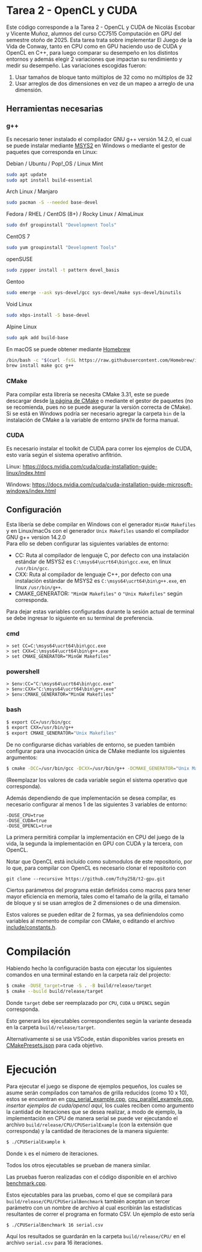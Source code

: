 # Tarea 2 - OpenCL y CUDA

Este código corresponde a la Tarea 2 - OpenCL y CUDA de Nicolás Escobar y Vicente Muñoz, alumnos del curso CC7515 Computación en GPU del semestre otoño de 2025. Esta tarea trata sobre implementar El Juego de la Vida de Conway, tanto en CPU como en GPU haciendo uso de CUDA y OpenCL en C++, para luego comparar su desempeño en los distintos entornos y además elegir 2 variaciones que impactan su rendimiento y medir su desempeño. Las variaciones escogidas fueron:
1. Usar tamaños de bloque tanto múltiplos de 32 como no múltiplos de 32
2. Usar arreglos de dos dimensiones en vez de un mapeo a arreglo de una dimensión.

## Herramientas necesarias

### g++
Es necesario tener instalado el compilador GNU g++ versión 14.2.0, el cual se puede instalar mediante [MSYS2](https://www.msys2.org/) en Windows o mediante el gestor de paquetes que corresponda en Linux:


Debian / Ubuntu / Pop!_OS / Linux Mint
```bash
sudo apt update
sudo apt install build-essential
```
Arch Linux / Manjaro
```bash
sudo pacman -S --needed base-devel
```
Fedora / RHEL / CentOS (8+) / Rocky Linux / AlmaLinux
```bash
sudo dnf groupinstall "Development Tools"
``` 
CentOS 7
```bash
sudo yum groupinstall "Development Tools"
```
openSUSE
```bash
sudo zypper install -t pattern devel_basis
```
Gentoo
```bash
sudo emerge --ask sys-devel/gcc sys-devel/make sys-devel/binutils
```
Void Linux
```bash
sudo xbps-install -S base-devel
```
Alpine Linux
```bash
sudo apk add build-base
```

En macOS se puede obtener mediante [Homebrew](https://brew.sh/)
```bash
/bin/bash -c "$(curl -fsSL https://raw.githubusercontent.com/Homebrew/install/HEAD/install.sh)"
brew install make gcc g++
```
### CMake
Para compilar esta librería se necesita CMake 3.31, este se puede descargar desde [la página de CMake](https://cmake.org/download/) o mediante el gestor de paquetes (no se recomienda, pues no se puede asegurar la versión correcta de CMake).\
Si se está en Windows podría ser necesario agregar la carpeta `bin` de la instalación de CMake a la variable de entorno `$PATH` de forma manual.

### CUDA

Es necesario instalar el toolkit de CUDA para correr los ejemplos de CUDA, esto varía según el sistema operativo anfitrión.

Linux: https://docs.nvidia.com/cuda/cuda-installation-guide-linux/index.html

Windows: https://docs.nvidia.com/cuda/cuda-installation-guide-microsoft-windows/index.html


## Configuración

Esta libería se debe compilar en Windows con el generador `MinGW Makefiles` y en Linux/macOs con el generador `Unix Makefiles` usando el compilador GNU g++ version 14.2.0\
Para ello se deben configurar las siguientes variables de entorno:
+ CC: Ruta al compilador de lenguaje C, por defecto con una instalación estándar de MSYS2 es `C:\msys64\ucrt64\bin\gcc.exe`, en linux `/usr/bin/gcc`.
+ CXX: Ruta al compilador de lenguaje C++, por defecto con una instalación estándar de MSYS2 es `C:\msys64\ucrt64\bin\g++.exe`, en linux `/usr/bin/g++`.
+ CMAKE_GENERATOR: `"MinGW Makefiles"` o `"Unix Makefiles"` según corresponda.

Para dejar estas variables configuradas durante la sesión actual de terminal se debe ingresar lo siguiente en su terminal de preferencia.

### cmd
```
> set CC=C:\msys64\ucrt64\bin\gcc.exe
> set CXX=C:\msys64\ucrt64\bin\g++.exe
> set CMAKE_GENERATOR="MinGW Makefiles"
```
### powershell
```pwsh
> $env:CC="C:\msys64\ucrt64\bin\gcc.exe"
> $env:CXX="C:\msys64\ucrt64\bin\g++.exe"
> $env:CMAKE_GENERATOR="MinGW Makefiles"
```
### bash
```bash
$ export CC=/usr/bin/gcc
$ export CXX=/usr/bin/g++
$ export CMAKE_GENERATOR="Unix Makefiles"
```

De no configurarse dichas variables de entorno, se pueden también configurar para una invocación única de CMake mediante los siguientes argumentos:
```bash
$ cmake -DCC=/usr/bin/gcc -DCXX=/usr/bin/g++ -DCMAKE_GENERATOR="Unix Makefiles" <comando>
```
(Reemplazar los valores de cada variable según el sistema operativo que corresponda).

Además dependiendo de que implementación se desea compilar, es necesario configurar al menos 1 de las siguientes 3 variables de entorno:
```
-DUSE_CPU=true
-DUSE_CUDA=true
-DUSE_OPENCL=true
```
La primera permitirá compilar la implementación en CPU del juego de la vida, la segunda la implementación en GPU con CUDA y la tercera, con OpenCL.

Notar que OpenCL está incluído como submodulos de este repositorio, por lo que, para compilar con OpenCL es necesario clonar el repositorio con
```
git clone --recursive https://github.com/Tchy258/t2-gpu.git
```

Ciertos parámetros del programa están definidos como macros para tener mayor eficiencia en memoria, tales como el tamaño de la grilla, el tamaño de bloque y si se usan arreglos de 2 dimensiones o de una dimension.

Estos valores se pueden editar de 2 formas, ya sea definiendolos como variables al momento de compilar con CMake, o editando el archivo [include/constants.h](include/constants.h).

# Compilación
Habiendo hecho la configuración basta con ejecutar los siguientes comandos en una terminal estando en la carpeta raíz del projecto:
```bash
$ cmake -DUSE_target=true -S . -B build/release/target
$ cmake --build build/release/target
```
Donde `target` debe ser reemplazado por `CPU`, `CUDA` u `OPENCL` según corresponda.

Esto generará los ejecutables correspondientes según la variante deseada en la carpeta `build/release/target`.

Alternativamente si se usa VSCode, están disponibles varios presets en [CMakePresets.json](CMakePresets.json) para cada objetivo.

# Ejecución

Para ejecutar el juego se dispone de ejemplos pequeños, los cuales se asume serán compilados con tamaños de grilla reducidos (como 10 x 10), estos se encuentran en [cpu_serial_example.cpp](src/cpu_serial_example.cpp), [cpu_parallel_example.cpp](src/cpu_parallel_example.cpp), *insertar ejemplos de cuda/opencl aquí*, los cuales reciben como argumento la cantidad de iteraciones que se desea realizar, a modo de ejemplo, la implementación en CPU de manera serial se puede ver ejecutando el archivo `build/release/CPU/CPUSerialExample` (con la extensión que corresponda) y la cantidad de iteraciones de la manera siguiente:
```bash
$ ./CPUSerialExample k
```
Donde `k` es el número de iteraciones.

Todos los otros ejecutables se prueban de manera similar.

Las pruebas fueron realizadas con el código disponible en el archivo [benchmark.cpp](src/benchmark.cpp).

Estos ejecutables para las pruebas, como el que se compilará para `build/release/CPU/CPUSerialBenchmark` también aceptan un tercer parámetro con un nombre de archivo al cual escribirán las estadísticas resultantes de correr el programa en formato CSV. Un ejemplo de esto sería
```bash
$ ./CPUSerialBenchmark 16 serial.csv
```
Aquí los resultados se guardarán en la carpeta `build/release/CPU/` en el archivo `serial.csv` para 16 iteraciones.